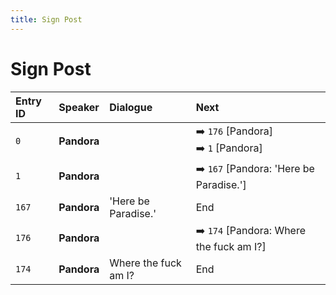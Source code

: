 ```yaml
---
title: Sign Post
---
```


# Sign Post


| Entry ID | Speaker | Dialogue | Next |
| :------- | :------ | :------- | :------------ |
| `0` | **Pandora** |  | ➡️ `176` \[Pandora\]<br>➡️ `1` \[Pandora\] |
| `1` | **Pandora** |  | ➡️ `167` \[Pandora: 'Here be Paradise\.'\] |
| `167` | **Pandora** | 'Here be Paradise\.' | End |
| `176` | **Pandora** |  | ➡️ `174` \[Pandora: Where the fuck am I?\] |
| `174` | **Pandora** | Where the fuck am I? | End |
